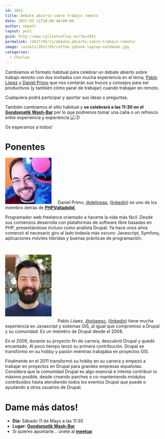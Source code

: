 ```yaml
---
id: 1851
title: Debate abierto sobre trabajo remoto
date: 2017-05-11T10:00:46+00:00
author: nhpatt
layout: post
guid: http://www.cyliconvalley.es/?p=1851
permalink: /2017/05/11/debate-abierto-sobre-trabajo-remoto/
image: /assets/2017/05/coffee-iphone-laptop-notebook.jpg
categories:
  - Charlas
---
```

Cambiamos el formato habitual para celebrar un debate abierto sobre trabajo remoto con dos invitados con mucha experiencia en el tema, [Pablo López](https://twitter.com/plopesc) y [Daniel Primo](https://twitter.com/delineas) que nos contarán sus trucos y consejos para ser productivos (y también cómo parar de trabajar) cuando trabajan en remoto.

Cualquiera podrá participar y aportar sus ideas o preguntas.

También cambiamos el sitio habitual y **se celebrará a las 11:30 en el [Gondomatik Wash-Bar](https://www.facebook.com/gondomatik/)** por lo que podremos tomar una caña o un refresco entre experiencia y experiencia <img src="http://www.cyliconvalley.es/wp-includes/images/smilies/icon_biggrin.gif" alt=":D" class="wp-smiley" />

Os esperamos a todos!

# Ponentes

<img class="alignleft wp-image-1566" style="margin-right: 20px;" src="/assets/2015/05/delineas.jpeg" alt="delineas" width="150" />Daniel Primo, <a href="https://twitter.com/delineas" target="_blank">@delineas</a>, (<a href="https://es.linkedin.com/in/danielprimo" target="_blank">linkedin</a>) es uno de los miembro detrás de <a href="https://twitter.com/php_vll?lang=en" target="_blank"><strong>PHPValladolid</strong></a>,

Programador web freelance orientado a hacerte la vida más fácil. Desde sus comienzos desarrolla con plataformas de software libre basadas en PHP, presentándose incluso como analista Drupal. Ya hace unos años comenzó el necesario giro al lado todavía más oscuro: Javascript, Symfony, aplicaciones móviles híbridas y buenas prácticas de programación.

&nbsp;

<img class="alignleft wp-image-1566" style="margin-right: 20px; margin-bottom: 20px;" src="/assets/2017/05/picture-290-1473442774.jpg" alt="delineas" width="150" />Pablo López, <a href="https://twitter.com/plopesc" target="_blank">@plopesc</a>, (<a href="https://www.linkedin.com/in/plopesc" target="_blank">linkedin</a>) tiene mucha experiencia en Javascript y sistemas GIS, al igual que compromiso a Drupal y su comunidad. Es un miembro de Drupal desde el 2008.

En el 2009, durante su proyecto fin de carrera, descubrió Drupal y quedó encantado. Al poco tiempo lanzó su primera contribución. Drupal se transformó en su hobby y pasión mientras trabajaba en proyectos GIS.

Finalmente en el 2011 transformó su hobby en su carrera y empezó a trabajar en proyectos en Drupal para grandes empresas españolas. Considera que la comunidad Drupal es algo esencial e intenta contribuir lo máximo posible, desde creando parches o co-manteniendo módulos contribuidos hasta atendiendo todos los eventos Drupal que puede o ayudando a otros usuarios de Drupal.

# Dame más datos!

  * **Día:** Sábado 11 de Mayo a las 11:30
  * **Lugar: [Gondomatik Wash-Bar](https://www.facebook.com/gondomatik/)**
  * Si quieres apuntarte… únete al **<a href="https://www.meetup.com/es-ES/Cylicon-Valley/events/239593073/" target="_blank">meetup</a>**